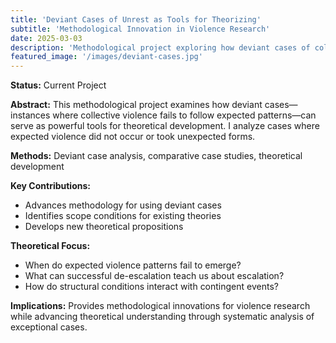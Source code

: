 ```yaml
---
title: 'Deviant Cases of Unrest as Tools for Theorizing'
subtitle: 'Methodological Innovation in Violence Research'
date: 2025-03-03
description: 'Methodological project exploring how deviant cases of collective violence can advance theoretical understanding.'
featured_image: '/images/deviant-cases.jpg'
---
```


**Status:** Current Project

**Abstract:** This methodological project examines how deviant cases—instances where collective violence fails to follow expected patterns—can serve as powerful tools for theoretical development. I analyze cases where expected violence did not occur or took unexpected forms.

**Methods:** Deviant case analysis, comparative case studies, theoretical development

**Key Contributions:**
- Advances methodology for using deviant cases
- Identifies scope conditions for existing theories
- Develops new theoretical propositions

**Theoretical Focus:**
- When do expected violence patterns fail to emerge?
- What can successful de-escalation teach us about escalation?
- How do structural conditions interact with contingent events?

**Implications:** Provides methodological innovations for violence research while advancing theoretical understanding through systematic analysis of exceptional cases.